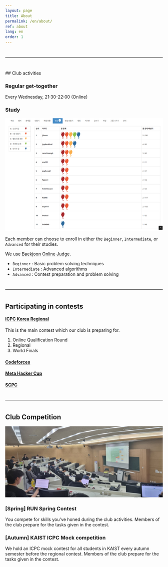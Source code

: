 ```yaml
---
layout: page
title: About
permalink: /en/about/
ref: about
lang: en
order: 1
---
```


<hr style="margin-top: 40px; margin-bottom: 40px; border: solid; border-width: 0; border-bottom: 1px solid #e8e8e8;"/>
## Club activities

### Regular get-together

Every Wednesday, 21:30-22:00 (Online)

### Study

![scoreboard](/about/scoreboard.png)

Each member can choose to enroll in either the `Beginner`, `Intermediate`, or `Advanced` for their studies.

We use [Baekjoon Online Judge](https://www.acmicpc.net/).
- `Beginner` : Basic problem solving techniques
- `Intermediate` : Advanced algorithms
- `Advanced` : Contest preparation and problem solving

<hr style="margin-top: 40px; margin-bottom: 40px; border: solid; border-width: 0; border-bottom: 1px solid #e8e8e8;"/>

## Participating in contests

#### [ICPC Korea Regional](http://icpckorea.org/)

This is the main contest which our club is preparing for.

1. Online Qualification Round
2. Regional
3. World Finals

#### [Codeforces](http://codeforces.com/)
#### [Meta Hacker Cup](https://www.facebook.com/hackercup/)
#### [SCPC](https://www.codeground.org/)

<hr style="margin-top: 40px; margin-bottom: 40px; border: solid; border-width: 0; border-bottom: 1px solid #e8e8e8;"/>

## Club Competition

![mock](/about/mock.jpg)

### [Spring] RUN Spring Contest

You compete for skills you've honed during the club activities.
Members of the club prepare for the tasks given in the contest.

### [Autumn] KAIST ICPC Mock competition

We hold an ICPC mock contest for all students in KAIST
every autumn semester before the regional contest.
Members of the club prepare for the tasks given in the contest.